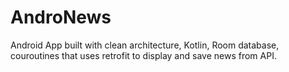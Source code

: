 # AndroNews
Android App built with clean architecture, Kotlin, Room database, couroutines that uses retrofit to display and save news from API.
